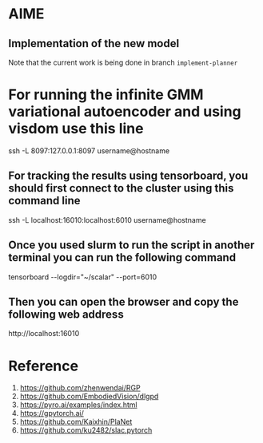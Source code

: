 # AIME
## Implementation of the new model
Note that the current work is being done in branch `implement-planner`

# For running the infinite GMM variational autoencoder and using visdom use this line 
ssh -L 8097:127.0.0.1:8097 username@hostname
 
## For tracking the results using tensorboard, you should first connect to the cluster using this command line
ssh -L localhost:16010:localhost:6010 username@hostname

## Once you used slurm to run the script in another terminal you can run the following command
tensorboard --logdir="~/scalar" --port=6010

## Then you can open the browser and copy the following web address
http://localhost:16010 

# Reference
1. https://github.com/zhenwendai/RGP
2. https://github.com/EmbodiedVision/dlgpd
3. https://pyro.ai/examples/index.html
4. https://gpytorch.ai/
5. https://github.com/Kaixhin/PlaNet
6. https://github.com/ku2482/slac.pytorch
